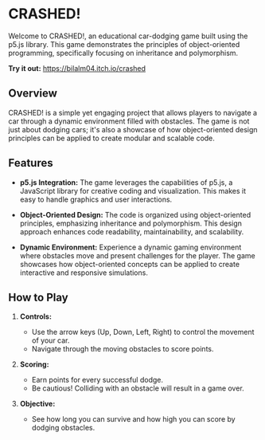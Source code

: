 # CRASHED!

Welcome to CRASHED!, an educational car-dodging game built using the p5.js library. This game demonstrates the principles of object-oriented programming, specifically focusing on inheritance and polymorphism.

**Try it out:** https://bilalm04.itch.io/crashed

## Overview

CRASHED! is a simple yet engaging project that allows players to navigate a car through a dynamic environment filled with obstacles. The game is not just about dodging cars; it's also a showcase of how object-oriented design principles can be applied to create modular and scalable code.

## Features

- **p5.js Integration:** The game leverages the capabilities of p5.js, a JavaScript library for creative coding and visualization. This makes it easy to handle graphics and user interactions.

- **Object-Oriented Design:** The code is organized using object-oriented principles, emphasizing inheritance and polymorphism. This design approach enhances code readability, maintainability, and scalability.

- **Dynamic Environment:** Experience a dynamic gaming environment where obstacles move and present challenges for the player. The game showcases how object-oriented concepts can be applied to create interactive and responsive simulations.

## How to Play

1. **Controls:**
   - Use the arrow keys (Up, Down, Left, Right) to control the movement of your car.
   - Navigate through the moving obstacles to score points.

2. **Scoring:**
   - Earn points for every successful dodge.
   - Be cautious! Colliding with an obstacle will result in a game over.

3. **Objective:**
   - See how long you can survive and how high you can score by dodging obstacles.
